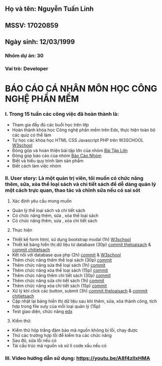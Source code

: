 ## Họ và tên: Nguyễn Tuấn Linh
## MSSV: 17020859
## Ngày sinh: 12/03/1999
### Nhóm dự án: 30
### Vai trò: Developer
# BÁO CÁO CÁ NHÂN MÔN HỌC CÔNG NGHỆ PHẦN MỀM
### I. Trong 15 tuần các công việc đã hoàn thành là:<br>
- Tham gia đầy đủ các buổi học trên lớp<br>
- Hoàn thành khóa học Công nghệ phần mềm trên Edx, thực hiện toàn bộ các quiz có thể làm<br>
- Tự học các khóa học HTML CSS Javascript PHP trên W3SCHOOL <a href="https://www.w3schools.com/">W3school</a><br>
- Đóng góp và hoàn thiện bài tập lớn của nhóm <a href="https://github.com/phuctd99/INT2208-8-2019">Bài Tập Lớn</a><br>
- Đóng góp báo cáo của nhóm <a href="https://docs.google.com/document/d/1ulHy8mqjWeYp0Nho_qiHYMxCGb5hvM7sHmgFqw_CxSs/edit?usp=sharing&fbclid=IwAR3uuNIxH_WjXkaXxtfPU-6Ml7LcS0Ux8DuJ0L9BdU88uctF2va73qGVymQ">Báo Cáo Nhóm</a><br>
- Biết và hiểu quy trình làm sản phẩm<br>
- Biết cách làm việc nhóm

### II. User story: Là một quản trị viên, tôi muốn có chức năng thêm, sửa, xóa thể loại sách và chi tiết sách để dễ dàng quản lý một cách trực quan, thao tác và chỉnh sửa nếu có sai sót 
1. Xác định yêu cầu mong muốn
- Quản lý thể loại sách và chi tiết sách
- Có chức năng thêm, sửa , xóa thể loại sách
- Có chức năng thêm, sửa , xóa chi tiết sách
2. Thực hiện
- Thiết kế form html, sử dụng bootstrap modal (1h) <a href="https://www.w3schools.com/bootstrap/bootstrap_modal.asp">W3school</a>
- Thiết kế bảng hiển thị dữ liệu từ database (30p) <a href="https://github.com/phuctd99/INT2208-8-2019/blob/master/NguyenTuanLinh/Booksparadise%20admin/modules/theloaisach/lietke.php">commit theloaisach</a> & <a href="https://github.com/phuctd99/INT2208-8-2019/blob/master/NguyenTuanLinh/Booksparadise%20admin/modules/chitietsach/lietke.php">commit chitietsach</a>
- Kết nối với database qua php (2h) <a href="https://github.com/phuctd99/INT2208-8-2019/blob/master/NguyenTuanLinh/Booksparadise%20admin/modules/config.php">commit</a> & <a href="https://www.w3schools.com/php/php_mysql_connect.asp">W3school</a>
- Thêm chức năng thêm thể loại sách (30p) <a href ="https://github.com/phuctd99/INT2208-8-2019/blob/master/NguyenTuanLinh/Booksparadise%20admin/modules/theloaisach/them.php">commit</a>
- Thêm chức năng sửa thể loại sách (1h) <a href="https://github.com/phuctd99/INT2208-8-2019/blob/master/NguyenTuanLinh/Booksparadise%20admin/modules/theloaisach/sua.php">commit</a>
- Thêm chức năng xóa thể loại sách (15p) <a href="https://github.com/phuctd99/INT2208-8-2019/blob/master/NguyenTuanLinh/Booksparadise%20admin/modules/theloaisach/xoa.php">commit</a>
- Thêm chức năng thêm chi tiết sách (30p) <a href="https://github.com/phuctd99/INT2208-8-2019/blob/master/NguyenTuanLinh/Booksparadise%20admin/modules/chitietsach/them.php">commit</a>
- Thêm chức năng sửa chi tiết sách (1h) <a href="https://github.com/phuctd99/INT2208-8-2019/blob/master/NguyenTuanLinh/Booksparadise%20admin/modules/chitietsach/sua.php">commit</a>
- Thêm chức năng xóa chi tiết sách (15p) <a href="https://github.com/phuctd99/INT2208-8-2019/blob/master/NguyenTuanLinh/Booksparadise%20admin/modules/chitietsach/xoa.php">commit</a>
- Xử lý khi click các button, submit (3h) <a href="https://github.com/phuctd99/INT2208-8-2019/blob/master/NguyenTuanLinh/Booksparadise%20admin/modules/theloaisach/xuly.php">commit theloaisach</a> & <a href="https://github.com/phuctd99/INT2208-8-2019/blob/master/NguyenTuanLinh/Booksparadise%20admin/modules/chitietsach/xuly.php">commit chitietsach</a>
- Cập nhật lại bảng hiển thị dữ liệu sau khi thêm, sửa, xóa thành công, tích hợp trong file xuly của mỗi loại quản lý (15p)
- Test giao diện, chức năng <a href="https://docs.google.com/document/d/1a4i_31R8WBUAnF91syr1FwBpKoAiTY6rEJt1xWjb74M/edit#heading=h.zhrswbsdiifd">edx</a>
3. Kiểm thử:
- Kiểm thử hộp trắng đảm bảo mã nguồn không bị lỗi, chạy được
- Thử các trường hợp lỗi để kiểm tra các chức năng
- Sau đó, sửa lỗi nếu có
- Tái cấu trúc mã nguồn và xử lí code xấu nếu có

### III. Video hướng dẫn sử dụng: https://youtu.be/A8f4zIlxHMA
